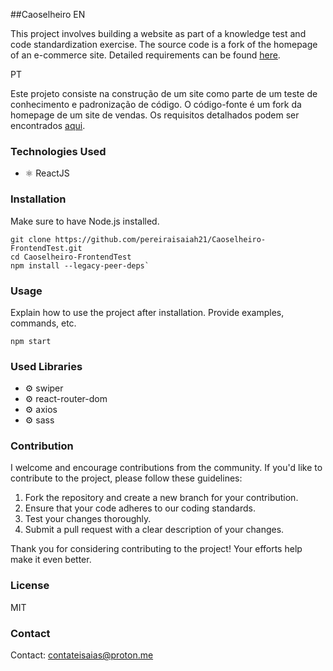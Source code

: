 ##Caoselheiro
EN 

This project involves building a website as part of a knowledge test and code standardization exercise. The source code is a fork of the homepage of an e-commerce site. Detailed requirements can be found [here](https://github.com/econverse-digital/teste-front-end).

PT

Este projeto consiste na construção de um site como parte de um teste de conhecimento e padronização de código. O código-fonte é um fork da homepage de um site de vendas. Os requisitos detalhados podem ser encontrados [aqui](https://github.com/econverse-digital/teste-front-end).

### Technologies Used

- ⚛️ ReactJS
  
### Installation

Make sure to have Node.js installed.

```
git clone https://github.com/pereiraisaiah21/Caoselheiro-FrontendTest.git
cd Caoselheiro-FrontendTest
npm install --legacy-peer-deps`
```

### Usage

Explain how to use the project after installation. Provide examples, commands, etc.

```
npm start
```

### Used Libraries

- ⚙️ swiper
- ⚙️ react-router-dom
- ⚙️ axios
- ⚙️ sass

### Contribution

I welcome and encourage contributions from the community. If you'd like to contribute to the project, please follow these guidelines:

1. Fork the repository and create a new branch for your contribution.
2. Ensure that your code adheres to our coding standards.
3. Test your changes thoroughly.
4. Submit a pull request with a clear description of your changes.

Thank you for considering contributing to the project! Your efforts help make it even better.

### License

MIT

### Contact

Contact: [contateisaias@proton.me](mailto:contateisaias@proton.me)
